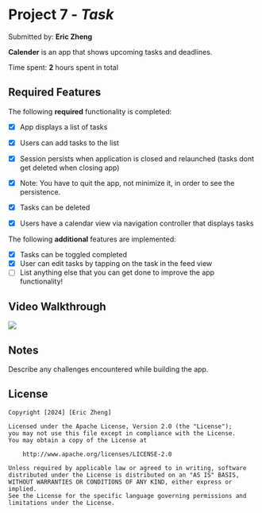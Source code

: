 # Project 7 - *Task*

Submitted by: **Eric Zheng**

**Calender** is an app that shows upcoming tasks and deadlines.

Time spent: **2** hours spent in total

## Required Features

The following **required** functionality is completed:

- [x] App displays a list of tasks
- [x] Users can add tasks to the list
- [x] Session persists when application is closed and relaunched (tasks dont get deleted when closing app) 
- [x] Note: You have to quit the app, not minimize it, in order to see the persistence.
- [x] Tasks can be deleted
- [x] Users have a calendar view via navigation controller that displays tasks	


The following **additional** features are implemented:

- [x] Tasks can be toggled completed
- [x] User can edit tasks by tapping on the task in the feed view
- [ ] List anything else that you can get done to improve the app functionality!

## Video Walkthrough

<div>
    <a href="https://www.loom.com/share/b7f86bea17224c7cbf54078b16f0e539">
      <img style="max-width:300px;" src="https://cdn.loom.com/sessions/thumbnails/b7f86bea17224c7cbf54078b16f0e539-with-play.gif">
    </a>
  </div>
  
## Notes


Describe any challenges encountered while building the app.

## License

    Copyright [2024] [Eric Zheng]

    Licensed under the Apache License, Version 2.0 (the "License");
    you may not use this file except in compliance with the License.
    You may obtain a copy of the License at

        http://www.apache.org/licenses/LICENSE-2.0

    Unless required by applicable law or agreed to in writing, software
    distributed under the License is distributed on an "AS IS" BASIS,
    WITHOUT WARRANTIES OR CONDITIONS OF ANY KIND, either express or implied.
    See the License for the specific language governing permissions and
    limitations under the License.
